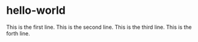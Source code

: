 # hello-world
This is the first line.
This is the second line.
This is the third line.
This is the forth line.
